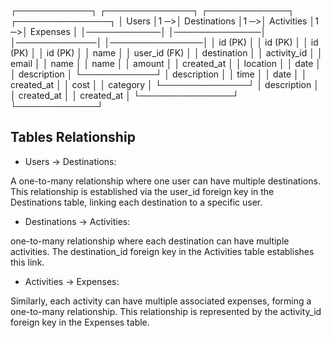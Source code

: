 ┌────────────┐         ┌──────────────┐         ┌─────────────┐         ┌───────────────┐
│   Users    │1      ─>│ Destinations │1      ─>│  Activities │1      ─>│   Expenses    │
│────────────│         │──────────────│         │─────────────│         │───────────────│
│ id (PK)    │         │ id (PK)      │         │ id (PK)     │         │ id (PK)       │
│ name       │         │ user_id (FK) │         │ destination │         │ activity_id   │
│ email      │         │ name         │         │ name        │         │ amount        │
│ created_at │         │ location     │         │ date        │         │ description   │
└────────────┘         │ description  │         │ time        │         │ date          │
                       │ created_at   │         │ cost        │         │ category      │
                       └──────────────┘         │ description │         │ created_at    │
                                                │ created_at  │         └───────────────┘
                                                └─────────────┘

## Tables Relationship
- Users → Destinations:

A one-to-many relationship where one user can have multiple destinations. This relationship is established via the user_id foreign key in the Destinations table, linking each destination to a specific user.

- Destinations → Activities:

 one-to-many relationship where each destination can have multiple activities. The destination_id foreign key in the Activities table establishes this link.
- Activities → Expenses:

Similarly, each activity can have multiple associated expenses, forming a one-to-many relationship. This relationship is represented by the activity_id foreign key in the Expenses table.